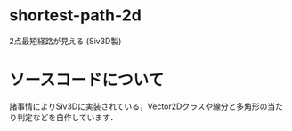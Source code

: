 # shortest-path-2d
2点最短経路が見える (Siv3D製)

# ソースコードについて
諸事情によりSiv3Dに実装されている，Vector2Dクラスや線分と多角形の当たり判定などを自作しています．
